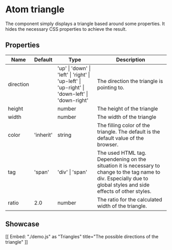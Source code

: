 # Atom triangle

The component simply displays a triangle based around some properties. It hides the necessary CSS properties to achieve the result.

## Properties

| Name | Default | Type | Description |
|------|---------|------|-------------|
| direction | | 'up' &#124; 'down' &#124; 'left' &#124; 'right' &#124; 'up-left' &#124; 'up-right' &#124; 'down-left' &#124; 'down-right' | The direction the triangle is pointing to. |
| height | | number | The height of the triangle |
| width | | number | The width of the triangle |
| color | 'inherit' | string | The filling color of the triangle. The default is the default value of the browser. |
| tag | 'span' | 'div' &#124; 'span' | The used HTML tag. Dependening on the situation it is necessary to change to the tag name to div. Especially due to global styles and side effects of other styles. |
| ratio | 2.0 | number | The ratio for the calculated width of the triangle. |

## Showcase

[[ Embed: "./demo.js" as "Triangles" title="The possible directions of the triangle" ]]
